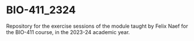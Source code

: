 # BIO-411_2324
Repository for the exercise sessions of the module taught by Felix Naef for the BIO-411 course, in the 2023-24 academic year.
